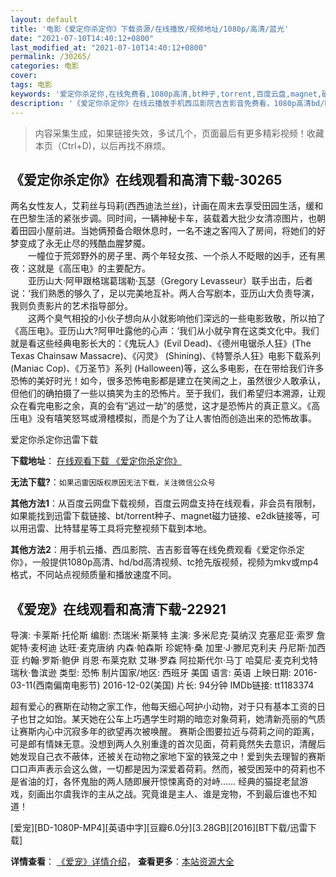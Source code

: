 ```yaml
---
layout: default
title: '电影《爱定你杀定你》下载资源/在线播放/视频地址/1080p/高清/蓝光'
date: "2021-07-10T14:40:12+0800"
last_modified_at: "2021-07-10T14:40:12+0800"
permalink: /30265/
categories: 电影
cover:
tags: 电影
keywords: '爱定你杀定你,在线免费看,1080p高清,bt种子,torrent,百度云盘,magnet,磁力链,迅雷下载资源'
description: '《爱定你杀定你》在线云播放手机西瓜影院吉吉影音免费看，1080p高清bd/hd未删减完整版和tc抢先枪版，mkv/mp4格式，附带bt/torrent种子、magnet/磁力链、百度云盘、网盘资源迅雷下载链接'
---
```


>内容采集生成，如果链接失效，多试几个，页面最后有更多精彩视频！收藏本页（Ctrl+D)，以后再找不麻烦。


## 《爱定你杀定你》在线观看和高清下载-30265

两名女性友人，艾莉丝与玛莉(西西迪法兰丝)，计画在周末去享受田园生活，缓和在巴黎生活的紧张步调。同时间，一辆神秘卡车，装载着大批少女清凉图片，也朝着田园小屋前进。当她俩预备合眼休息时，一名不速之客闯入了房间，将她们的好梦变成了永无止尽的残酷血腥梦魇。<br />　　一幢位于荒郊野外的房子里、两个年轻女孩、一个杀人不眨眼的凶手，还有黑夜：这就是《高压电》的主要配方。<br />　　亚历山大·阿甲跟格瑞葛瑞勒·瓦瑟（Gregory Levasseur）联手出击，后者说：&lsquo;我们熟悉的够久了，足以完美地互补。两人合写剧本，亚历山大负责导演，我则负责影片的艺术指导部分。<br />　　这两个臭气相投的小伙子想向从小就影响他们深远的一些电影致敬，所以拍了《高压电》。亚历山大?阿甲吐露他的心声：&lsquo;我们从小就孕育在这类文化中。我们就是看这些经典电影长大的：《鬼玩人》(Evil Dead)、《德州电锯杀人狂》(The Texas Chainsaw Massacre)、《闪灵》 (Shining)、《特警杀人狂》电影下载系列 (Maniac Cop)、《万圣节》系列 (Halloween)等，这么多电影，在在带给我们许多恐怖的美好时光！如今，很多恐怖电影都是建立在笑闹之上，虽然很少人敢承认，但他们的确拍摄了一些以搞笑为主的恐怖片。至于我们，我们希望归本溯源，让观众在看完电影之余，真的会有“逃过一劫&rdquo;的感觉，这才是恐怖片的真正意义。《高压电》没有嘻笑怒骂或滑稽模拟，而是个为了让人害怕而创造出来的恐怖故事。</p>


爱定你杀定你迅雷下载

**下载地址**： [在线观看下载 《爱定你杀定你》](https://www.993dy.com//vod-detail-id-18434.html) 


**无法下载?**：`如果迅雷因版权原因无法下载，关注微信公众号 `

**其他方法1**：从百度云网盘下载视频，百度云网盘支持在线观看，非会员有限制，如果能找到迅雷下载链接、bt/torrent种子、magnet磁力链接、e2dk链接等，可以用迅雷、比特彗星等工具将完整视频下载到本地。

**其他方法2**：用手机云播、西瓜影院、吉吉影音等在线免费观看《爱定你杀定你》，一般提供1080p高清、hd/bd高清视频、tc抢先版视频，视频为mkv或mp4格式，不同站点视频质量和播放速度不同。


## 《爱宠》在线观看和高清下载-22921

导演: 卡莱斯·托伦斯 编剧: 杰瑞米·斯莱特 主演: 多米尼克·莫纳汉 克塞尼亚·索罗 詹妮特·麦柯迪 达旺·麦克唐纳 内森·帕森斯 珍妮特·桑 加里·J·滕尼克利夫 丹尼斯·加西亚 约翰·罗斯·鲍伊 肖恩·布莱克默 艾琳·罗森 阿拉斯代尔·马丁 哈莫尼·麦克利戈特 瑞秋·鲁滨逊 类型: 恐怖 制片国家/地区: 西班牙 美国 语言: 英语 上映日期: 2016-03-11(西南偏南电影节) 2016-12-02(美国) 片长: 94分钟 IMDb链接: tt1183374

超有爱心的赛斯在动物之家工作，他每天细心呵护小动物，对于只有基本工资的日子也甘之如饴。某天她在公车上巧遇学生时期的暗恋对象荷莉，她清新亮丽的气质让赛斯内心中沉寂多年的欲望再次被唤醒。 赛斯企图要拉近与荷莉之间的距离，可是郎有情妹无意。没想到两人久别重逢的首次见面，荷莉竟然失去意识，清醒后她发现自己衣不蔽体，还被关在动物之家地下室的铁笼之中！爱到失去理智的赛斯口口声声表示会这么做，一切都是因为深爱着荷莉。然而，被受困笼中的荷莉也不是省油的灯，各怀鬼胎的两人随即展开惊悚离奇的对峙…… 经典的猫捉老鼠游戏，刻画出尔虞我诈的主从之战。究竟谁是主人、谁是宠物，不到最后谁也不知道！


[爱宠][BD-1080P-MP4][英语中字][豆瓣6.0分][3.28GB][2016][BT下载/迅雷下载]

**详情查看**： [《爱宠》详情介绍](/movie/22921/)， **查看更多**：[本站资源大全](/movie/t/all/)

